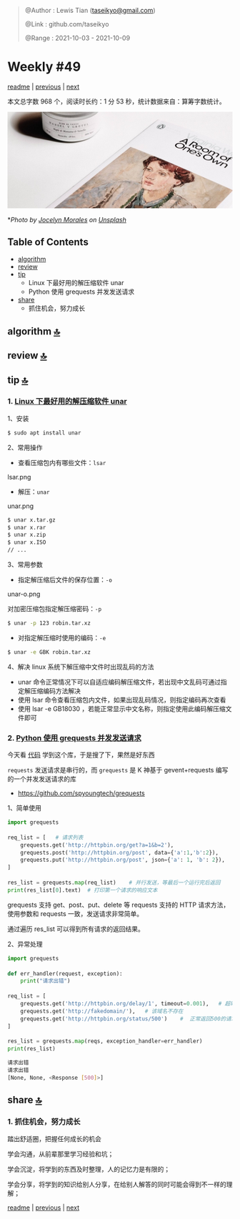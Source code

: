 > @Author  : Lewis Tian (taseikyo@gmail.com)
>
> @Link    : github.com/taseikyo
>
> @Range   : 2021-10-03 - 2021-10-09

# Weekly #49

[readme](../README.md) | [previous](202110W1.md) | [next](202110W3.md)

本文总字数 968  个，阅读时长约：1 分 53 秒，统计数据来自：算筹字数统计。

![](../images/2021/10/jocelyn-morales-SvIYuIdUN8s-unsplash.jpg)

\**Photo by [Jocelyn Morales](https://unsplash.com/@molnj) on [Unsplash](https://unsplash.com/photos/SvIYuIdUN8s)*

## Table of Contents

- [algorithm](#algorithm-)
- [review](#review-)
- [tip](#tip-)
    - Linux 下最好用的解压缩软件 unar
    - Python 使用 grequests 并发发送请求
- [share](#share-)
    - 抓住机会，努力成长

## algorithm [🔝](#weekly-49)

## review [🔝](#weekly-49)

## tip [🔝](#weekly-49)

### 1. [Linux 下最好用的解压缩软件 unar](http://www.luoshuizhibin.cn/663.html)

1、安装

```Bash
$ sudo apt install unar
```

2、常用操作

- 查看压缩包内有哪些文件：`lsar`

lsar.png

- 解压：`unar`

unar.png

```Bash
$ unar x.tar.gz
$ unar x.rar
$ unar x.zip
$ unar x.ISO
// ...
```

3、常用参数

- 指定解压缩后文件的保存位置：`-o`

unar-o.png

对加密压缩包指定解压缩密码：`-p`

```Bash
$ unar -p 123 robin.tar.xz
```

- 对指定解压缩时使用的编码：`-e`

```Bash
$ unar -e GBK robin.tar.xz
```

4、解决 linux 系统下解压缩中文件时出现乱码的方法

- unar 命令正常情况下可以自适应编码解压缩文件，若出现中文乱码可通过指定解压缩编码方法解决
- 使用 lsar 命令查看压缩包内文件，如果出现乱码情况，则指定编码再次查看
- 使用 lsar -e GB18030 ，若能正常显示中文名称，则指定使用此编码解压缩文件即可

### 2. [Python 使用 grequests 并发发送请求](https://www.cnblogs.com/superhin/p/11583560.html)

今天看 [代码](https://github.com/lrhtony/pixiv-rank) 学到这个库，于是搜了下，果然是好东西

`requests` 发送请求是串行的，而 `grequests` 是 K 神基于 gevent+requests 编写的一个并发发送请求的库

- https://github.com/spyoungtech/grequests

1、简单使用

```Python
import grequests

req_list = [   # 请求列表
    grequests.get('http://httpbin.org/get?a=1&b=2'),
    grequests.post('http://httpbin.org/post', data={'a':1,'b':2}),
    grequests.put('http://httpbin.org/post', json={'a': 1, 'b': 2}),
]

res_list = grequests.map(req_list)    # 并行发送，等最后一个运行完后返回
print(res_list[0].text)  # 打印第一个请求的响应文本
```

grequests 支持 get、post、put、delete 等 requests 支持的 HTTP 请求方法，使用参数和 requests 一致，发送请求非常简单。

通过遍历 res_list 可以得到所有请求的返回结果。

2、异常处理

```Python
import grequests

def err_handler(request, exception):
    print("请求出错")

req_list = [
    grequests.get('http://httpbin.org/delay/1', timeout=0.001),   # 超时异常
    grequests.get('http://fakedomain/'),   # 该域名不存在
    grequests.get('http://httpbin.org/status/500')    #  正常返回500的请求
]

res_list = grequests.map(reqs, exception_handler=err_handler)
print(res_list)
```

```Bash
请求出错
请求出错
[None, None, <Response [500]>]
```

## share [🔝](#weekly-49)

### 1. 抓住机会，努力成长

踏出舒适圈，把握任何成长的机会

学会沟通，从前辈那里学习经验和坑；

学会沉淀，将学到的东西及时整理，人的记忆力是有限的；

学会分享，将学到的知识给别人分享，在给别人解答的同时可能会得到不一样的理解；

[readme](../README.md) | [previous](202110W1.md) | [next](202110W3.md)
